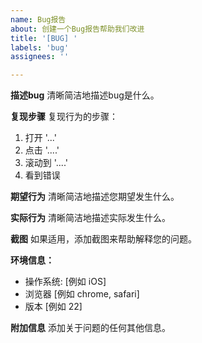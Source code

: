 ```yaml
---
name: Bug报告
about: 创建一个Bug报告帮助我们改进
title: '[BUG] '
labels: 'bug'
assignees: ''

---
```


**描述bug**
清晰简洁地描述bug是什么。

**复现步骤**
复现行为的步骤：
1. 打开 '...'
2. 点击 '....'
3. 滚动到 '....'
4. 看到错误

**期望行为**
清晰简洁地描述您期望发生什么。

**实际行为**
清晰简洁地描述实际发生什么。

**截图**
如果适用，添加截图来帮助解释您的问题。

**环境信息：**
 - 操作系统: [例如 iOS]
 - 浏览器 [例如 chrome, safari]
 - 版本 [例如 22]

**附加信息**
添加关于问题的任何其他信息。